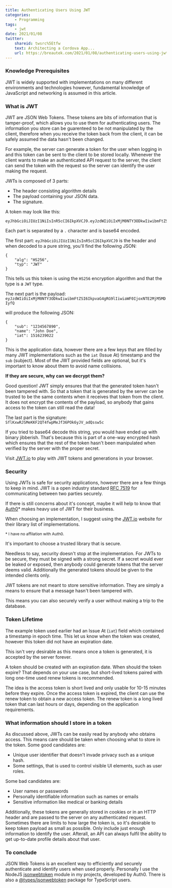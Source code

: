 ```yaml
---
title: Authenticating Users Using JWT
categories:
    - Programming
tags:
    - jwt
date: 2021/01/08
twitter:
    shareid: twsrc%5Etfw
    text: Architecting a Cordova App...
    url: https://breautek.com/2021/01/08/authenticating-users-using-jwt/
---
```


### Knowledge Prerequisites

JWT is widely supported with implementations on many different environments and technologies however, fundamental knowledge of JavaScript and networking is assumed in this article.

### What is JWT

<span class="tp" title="JSON Web Token">JWT</span> are JSON Web Tokens. These tokens are bits of information that is tamper-proof, which allows you to use them for authenticating users. The information you store can be guarenteed to be not manipulated by the client, therefore when you receive the token back from the client, it can be safely assumed the data hasn't been changed.

For example, the server can generate a token for the user when logging in and this token can be sent to the client to be stored locally. Whenever the client wants to make an authenticated API request to the server, the client can send the token with the request so the server can identify the user making the request.

JWTs is composed of 3 parts:
- The header consisting algorithm details
- The payload containing your JSON data.
- The signature.

A token may look like this:

```
eyJhbGciOiJIUzI1NiIsInR5cCI6IkpXVCJ9.eyJzdWIiOiIxMjM0NTY3ODkwIiwibmFtZSI6IkpvaG4gRG9lIiwiaWF0IjoxNTE2MjM5MDIyfQ.SflKxwRJSMeKKF2QT4fwpMeJf36POk6yJV_adQssw5c
```

Each part is separated by a `.` character and is base64 encoded.

The first part: `eyJhbGciOiJIUzI1NiIsInR5cCI6IkpXVCJ9` is the header and when decoded to a pure string, you'll find the following JSON:

```
{
    "alg": "HS256",
    "typ": "JWT"
}
```

This tells us this token is using the `HS256` encryption algorithm and that the type is a `JWT` type.

The next part is the payload: `eyJzdWIiOiIxMjM0NTY3ODkwIiwibmFtZSI6IkpvaG4gRG9lIiwiaWF0IjoxNTE2MjM5MDIyfQ`

will produce the following JSON:

```
{
    "sub": "1234567890",
    "name": "John Doe",
    "iat": 1516239022
}
```

This is the application data, however there are a few keys that are filled by many JWT implementations such as the `iat` (Issue At) timestamp and the `sub` (subject). Most of the JWT provided fields are optional, but it's important to know about them to avoid name collisions.

__If they are secure, why can we decrypt them?__

Good question! JWT simply ensures that that the generated token hasn't been tampered with. So that a token that is generated by the server can be trusted to be the same contents when it receives that token from the client. It does not encrypt the contents of the payload, so anybody that gains access to the token can still read the data!

The last part is the signature: `SflKxwRJSMeKKF2QT4fwpMeJf36POk6yJV_adQssw5c`

If you tried to base64 decode this string, you would have ended up with binary jibberish. That's because this is part of a one-way encrypted hash which ensures that the rest of the token hasn't been manipulated when verified by the server with the proper secret.

Visit [JWT.io](https://jwt.io/) to play with JWT tokens and generations in your browser.

### Security

Using JWTs is safe for security applications, however there are a few things to keep in mind. JWT is a open industry standard [RFC 7519](https://tools.ietf.org/html/rfc7519) for communicating between two parties securely.

If there is still concerns about it's concept, maybe it will help to know that [Auth0](https://auth0.com/developers/)&ast; makes heavy use of JWT for their business.

When choosing an implementation, I suggest using the [JWT.io](https://jwt.io/#libraries-io) website for their library list of implementations. 

<span style="font-size:0.87em">&ast; I have no affilation with Auth0.</span>

It's important to choose a trusted library that is secure.

Needless to say, security doesn't stop at the implementation. For JWTs to be secure, they must be signed with a strong secret. If a secret would ever be leaked or exposed, then anybody could generate tokens that the server deems valid. Additionally the generated tokens should be given to the intended clients only.

JWT tokens are not meant to store sensitive information. They are simply a means to ensure that a message hasn't been tampered with.

This means you can also securely verify a user without making a trip to the database.

### Token Lifetime

The example token used earlier had an Issue At (`iat`) field which contained a timestamp in epoch time. This let us know when the token was created, however this token did not have an expiration date.

This isn't very desirable as this means once a token is generated, it is accepted by the server forever.

A token should be created with an expiration date. When should the token expire? That depends on your use case, but short-lived tokens paired with long one-time used renew tokens is recommended.

The idea is the access token is short lived and only usable for 10-15 minutes before they expire. Once the access token is expired, the client can use the renew token to obtain a new access token. The renew token is a long lived token that can last hours or days, depending on the application requirements.

### What information should I store in a token

As discussed above, JWTs can be easily read by anybody who obtains access. This means care should be taken when choosing what to store in the token. Some good candidates are:

- Unique user identifier that doesn't invade privacy such as a unique hash.
- Some settings, that is used to control visible UI elements, such as user roles.

Some bad candidates are:
- User names or passwords
- Personally identifiable information such as names or emails
- Sensitive information like medical or banking details

Additionally, these tokens are generally stored in cookies or in an HTTP header and are passed to the server on any authenticated request. Sometimes there are limits to how large the token is, so it's desirable to keep token payload as small as possible. Only include just enough information to identify the user. Afterall, an API can always fulfil the ability to get up-to-date profile details about that user.

### To conclude

JSON Web Tokens is an excellent way to efficiently and securely authenticate and identify users when used properly. Personally I use the NodeJS [jsonwebtoken](https://www.npmjs.com/package/jsonwebtoken) module in my projects, developed by Auth0. There is also a [@types/jsonwebtoken](https://www.npmjs.com/package/@types/jsonwebtoken) package for TypeScript users.
